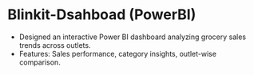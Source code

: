 # Blinkit-Dsahboad (PowerBI)

* Designed an interactive Power BI dashboard analyzing  grocery sales 
trends across outlets. 
* Features: Sales performance, category insights, outlet-wise 
comparison.
